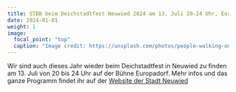 ```yaml
---
title: STBB beim Deichstadtfest Neuwied 2024 am 13. Juli 20-24 Uhr, Europadorf
date: 2024-01-01
weight: 1
image:
  focal_point: "top"
  caption: "Image credit: https://unsplash.com/photos/people-walking-on-street-during-daytime-9xsXiWvjnLQ"
---
```


Wir sind auch dieses Jahr wieder beim Deichstadtfest in Neuwied zu finden am 13. Juli von 20 bis 24 Uhr auf der Bühne Europadorf. Mehr infos und das ganze Programm findet ihr auf der [Website der Stadt Neuwied](https://www.neuwied.de/deichstadtfest)
